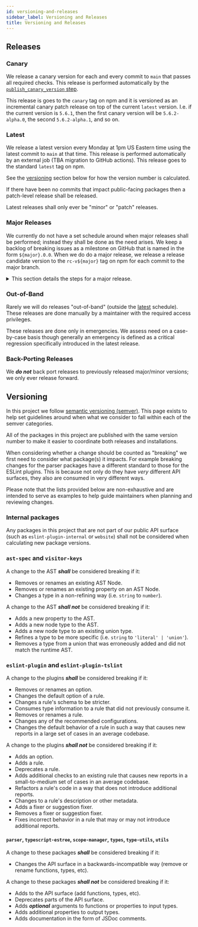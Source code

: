 ```yaml
---
id: versioning-and-releases
sidebar_label: Versioning and Releases
title: Versioning and Releases
---
```


## Releases

### Canary

We release a canary version for each and every commit to `main` that passes all required checks. This release is performed automatically by the [`publish_canary_version` step](https://github.com/typescript-eslint/typescript-eslint/blob/5feb2dba9da2bd5e233451b7b0f1c99414b5aef9/.github/workflows/ci.yml#L234-L263).

This release is goes to the `canary` tag on npm and it is versioned as an incremental canary patch release on top of the current `latest` version. I.e. if the current version is `5.6.1`, then the first canary version will be `5.6.2-alpha.0`, the second `5.6.2-alpha.1`, and so on.

### Latest

We release a latest version every Monday at 1pm US Eastern time using the latest commit to `main` at that time. This release is performed automatically by an external job (TBA migration to GitHub actions). This release goes to the standard `latest` tag on npm.

See the [versioning](#versioning) section below for how the version number is calculated.

If there have been no commits that impact public-facing packages then a patch-level release shall be released.

Latest releases shall only ever be "minor" or "patch" releases.

### Major Releases

We currently do not have a set schedule around when major releases shall be performed; instead they shall be done as the need arises. We keep a backlog of breaking issues as a milestone on GitHub that is named in the form `${major}.0.0`.
When we do do a major release, we release a release candidate version to the `rc-v${major}` tag on npm for each commit to the major branch.

<details>

<summary>This section details the steps for a major release.</summary>

1. Create a new branch off `main` called `v${major}`. This branch should be created in the project repository (not your personal fork).
1. Add a new step to [the CI workflow](https://github.com/typescript-eslint/typescript-eslint/blob/main/.github/workflows/ci.yml). This step should be exactly the same as the `publish_canary_version` step except:
   1. The publish command should be `npx lerna publish premajor --loglevel=verbose --canary --exact --force-publish --yes --dist-tag rc-v${major}`.
   1. The step should have the condition: `if: github.ref == 'refs/heads/v${major}'`.
1. Raise a new PR merging the new branch into `main`.
   - This PR serves as documentation of the changes as well as a place for directed feedback.
1. Any breaking change PRs should have their target branch switched to this branch.
   - To signify these changes as breaking changes, the first line of the PR description must read as `BREAKING CHANGE:`.
   - It is important to note that when merged the commit message must also include `BREAKING CHANGE:` as the first line in order for lerna to recognize it as a breaking change in the release notes. If you miss this it just means more manual work when writing the release documentation.
1. Non-breaking changes can be merged to `main` or the major branch as desired. They do not need any special treatment.
1. Once all required PRs have been merged - let the release bake for at least 1 week to allow time for early adopters to help test it.
   - Consider promoting it on the [`@tseslint`](https://twitter.com/tseslint) twitter to get some additional attention.
1. Once the RC has baked for long enough, rebase merge the PR on top of `main`.
1. Discuss with the maintainers to organize an [out-of-band](#out-of-band) release. Doing this manually helps ensure someone is on-hand to action any issues that might arise from the major release.
1. Prepare the release notes. Lerna will automatically generate the release notes on GitHub, however this will be disorganized and unhelpful for users. We need to reorganize the release notes so that breaking changes are placed at the top to make them most visible. If any migrations are required, we must list the steps to make it easy for users.
1. Finally, tweet the release on the `@tseslint` twitter with a link to the GitHub release. Make sure you include additional information about the highlights of the release!

</details>

### Out-of-Band

Rarely we will do releases "out-of-band" (outside the [latest](#latest) schedule). These releases are done manually by a maintainer with the required access privileges.

These releases are done only in emergencies. We assess need on a case-by-case basis though generally an emergency is defined as a critical regression specifically introduced in the latest release.

### Back-Porting Releases

We **_do not_** back port releases to previously released major/minor versions; we only ever release forward.

## Versioning

In this project we follow [semantic versioning (semver)](https://semver.org/). This page exists to help set guidelines around when what we consider to fall within each of the semver categories.

All of the packages in this project are published with the same version number to make it easier to coordinate both releases and installations.

When considering whether a change should be counted as "breaking" we first need to consider what package(s) it impacts. For example breaking changes for the parser packages have a different standard to those for the ESLint plugins. This is because not only do they have _very_ different API surfaces, they also are consumed in very different ways.

Please note that the lists provided below are non-exhaustive and are intended to serve as examples to help guide maintainers when planning and reviewing changes.

### Internal packages

Any packages in this project that are not part of our public API surface (such as `eslint-plugin-internal` or `website`) shall not be considered when calculating new package versions.

### `ast-spec` and `visitor-keys`

A change to the AST **_shall_** be considered breaking if it:

- Removes or renames an existing AST Node.
- Removes or renames an existing property on an AST Node.
- Changes a type in a non-refining way (i.e. `string` to `number`).

A change to the AST **_shall not_** be considered breaking if it:

- Adds a new property to the AST.
- Adds a new node type to the AST.
- Adds a new node type to an existing union type.
- Refines a type to be more specific (i.e. `string` to `'literal' | 'union'`).
- Removes a type from a union that was erroneously added and did not match the runtime AST.

### `eslint-plugin` and `eslint-plugin-tslint`

A change to the plugins **_shall_** be considered breaking if it:

- Removes or renames an option.
- Changes the default option of a rule.
- Changes a rule's schema to be stricter.
- Consumes type information to a rule that did not previously consume it.
- Removes or renames a rule.
- Changes any of the recommended configurations.
- Changes the default behavior of a rule in such a way that causes new reports in a large set of cases in an average codebase.

A change to the plugins **_shall not_** be considered breaking if it:

- Adds an option.
- Adds a rule.
- Deprecates a rule.
- Adds additional checks to an existing rule that causes new reports in a small-to-medium set of cases in an average codebase.
- Refactors a rule's code in a way that does not introduce additional reports.
- Changes to a rule's description or other metadata.
- Adds a fixer or suggestion fixer.
- Removes a fixer or suggestion fixer.
- Fixes incorrect behavior in a rule that may or may not introduce additional reports.

#### `parser`, `typescript-estree`, `scope-manager`, `types`, `type-utils`, `utils`

A change to these packages **_shall_** be considered breaking if it:

- Changes the API surface in a backwards-incompatible way (remove or rename functions, types, etc).

A change to these packages **_shall not_** be considered breaking if it:

- Adds to the API surface (add functions, types, etc).
- Deprecates parts of the API surface.
- Adds **_optional_** arguments to functions or properties to input types.
- Adds additional properties to output types.
- Adds documentation in the form of JSDoc comments.
